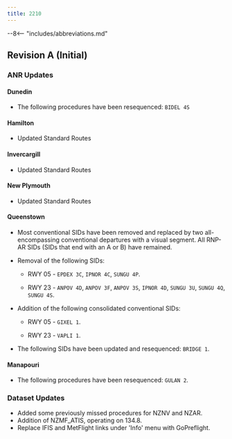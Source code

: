 ```yaml
---
title: 2210
---
```


--8<-- "includes/abbreviations.md"

## Revision A (Initial)

### ANR Updates

#### Dunedin

  - The following procedures have been resequenced: `BIDEL 4S`

#### Hamilton

  - Updated Standard Routes

#### Invercargill

  - Updated Standard Routes

#### New Plymouth

  - Updated Standard Routes

#### Queenstown

  - Most conventional SIDs have been removed and replaced by two all-encompassing conventional departures with a visual segment. All RNP-AR SIDs (SIDs that end with an A or B) have remained.
  
  - Removal of the following SIDs: 
      - RWY 05 - `EPDEX 3C`, `IPNOR 4C`, `SUNGU 4P`. 
  
      - RWY 23 - `ANPOV 4D`, `ANPOV 3F`, `ANPOV 3S`, `IPNOR 4D`, `SUNGU 3U`, `SUNGU 4Q`, `SUNGU 4S`.
  
  - Addition of the following consolidated conventional SIDs: 
  
      - RWY 05 - `GIXEL 1`.
  
      - RWY 23 - `VAPLI 1`.
  
  - The following SIDs have been updated and resequenced: `BRIDGE 1`.

#### Manapouri
  - The following procedures have been resequenced: `GULAN 2`.


### Dataset Updates

  - Added some previously missed procedures for NZNV and NZAR.
  - Addition of NZMF_ATIS, operating on 134.8.
  - Replace IFIS and MetFlight links under 'Info' menu with GoPreflight.